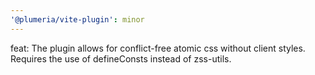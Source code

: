 ```yaml
---
'@plumeria/vite-plugin': minor
---
```


feat: The plugin allows for conflict-free atomic css without client styles. Requires the use of defineConsts instead of zss-utils.
